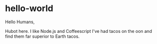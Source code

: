 # hello-world
Hello Humans, 

Hubot here. I like Node.js and Coffeescript
I've had tacos on the oon and find them far superior to Earth tacos.
